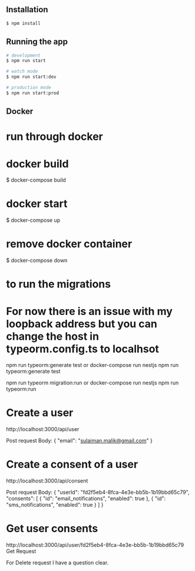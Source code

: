 ## Installation

```bash
$ npm install
```

## Running the app

```bash
# development
$ npm run start

# watch mode
$ npm run start:dev

# production mode
$ npm run start:prod
```

## Docker

# run through docker

# docker build

$ docker-compose build

# docker start

$ docker-compose up

# remove docker container

$ docker-compose down

# to run the migrations

# For now there is an issue with my loopback address but you can change the host in typeorm.config.ts to localhsot

npm run typeorm:generate test
or
docker-compose run nestjs npm run typeorm:generate test

npm run typeorm migration:run
or
docker-compose run nestjs npm run typeorm:run

# Create a user

http://localhost:3000/api/user

Post request
Body: {
"email": "sulaiman.malik@gmail.com"
}

# Create a consent of a user

http://localhost:3000/api/consent

Post request
Body: {
"userId": "fd2f5eb4-8fca-4e3e-bb5b-1b19bbd65c79",
"consents": [
{
"id": "email_notifications",
"enabled": true
},
{
"id": "sms_notifications",
"enabled": true
}
]
}

# Get user consents

http://localhost:3000/api/user/fd2f5eb4-8fca-4e3e-bb5b-1b19bbd65c79
Get Request

For Delete request I have a question clear.
